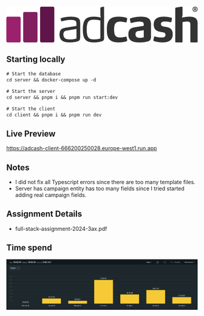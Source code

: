 ![Adcash Logo](./adcash-logo.png)

## Starting locally

```shell
# Start the database
cd server && docker-compose up -d
```

```shell
# Start the server
cd server && pnpm i && pnpm run start:dev
```

```shell
# Start the client
cd client && pnpm i && pnpm run dev
```

## Live Preview

https://adcash-client-666200250028.europe-west1.run.app

## Notes

- I did not fix all Typescript errors since there are too many template files.
- Server has campaign entity has too many fields since I tried started adding real campaign fields.

## Assignment Details

- full-stack-assignment-2024-3ax.pdf

## Time spend

![Timespent](./timespent.png)